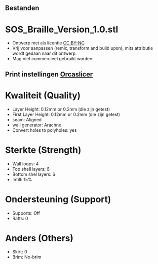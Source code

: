 ## Bestanden

# SOS_Braille_Version_1.0.stl 
- Ontwerp met als licentie [CC BY-NC](https://creativecommons.org/licenses/by-nc/4.0/)
- Vrij voor aanpassen (remix, transform and build upon), mits attributie wordt gedaan naar dit ontwerp.
- Mag niet commercieel gebruikt worden

## Print instellingen [Orcaslicer](https://www.orcaslicer.com/)

# Kwaliteit (Quality)
- Layer Height: 0.12mm or 0.2mm (die zijn getest)
- First Layer Height: 0.12mm or 0.2mm (die zijn getest)
- seam: Aligned
- wall generator: Arachne
- Convert holes to polyholes: yes

# Sterkte (Strength)
- Wall loops: 4
- Top shell layers: 6
- Bottom shel layers: 6
- Infill: 15%

# Ondersteuning (Support)
- Supports: Off
- Rafts: 0

# Anders (Others)
- Skirt: 0
- Brim: No-brim
